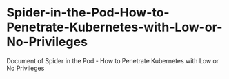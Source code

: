 # Spider-in-the-Pod-How-to-Penetrate-Kubernetes-with-Low-or-No-Privileges
Document of Spider in the Pod - How to Penetrate Kubernetes with Low or No Privileges
